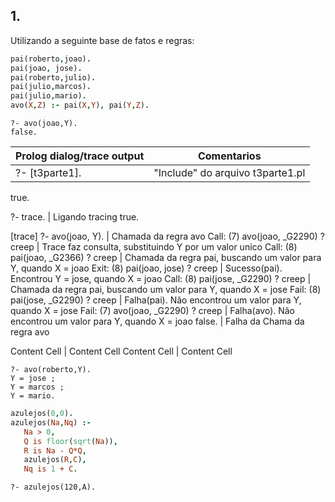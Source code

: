 ## 1.

Utilizando a seguinte base de fatos e regras:
   ```prolog
   pai(roberto,joao).
   pai(joao, jose).
   pai(roberto,julio).
   pai(julio,marcos).
   pai(julio,mario).
   avo(X,Z) :- pai(X,Y), pai(Y,Z).
   ```

   ```
   ?- avo(joao,Y).
   false.
   ```
   Prolog dialog/trace output  | Comentarios
   ------------- | -------------
   ?- [t3parte1]. | "Include" do arquivo t3parte1.pl
   true.

   ?- trace. | Ligando tracing
   true.

   [trace]  ?- avo(joao, Y). | Chamada da regra avo
      Call: (7) avo(joao, _G2290) ? creep | Trace faz consulta, substituindo Y por um valor unico 
      Call: (8) pai(joao, _G2366) ? creep | Chamada da regra pai, buscando um valor para Y, quando X = joao
      Exit: (8) pai(joao, jose) ? creep | Sucesso(pai). Encontrou Y = jose, quando X = joao
      Call: (8) pai(jose, _G2290) ? creep | Chamada da regra pai, buscando um valor para Y, quando X = jose
      Fail: (8) pai(jose, _G2290) ? creep | Falha(pai). Não encontrou um valor para Y, quando X = jose
      Fail: (7) avo(joao, _G2290) ? creep | Falha(avo). Não encontrou um valor para Y, quando X = joao
   false. | Falha da Chama da regra avo

   Content Cell  | Content Cell
   Content Cell  | Content Cell
   ```
   ?- avo(roberto,Y).
   Y = jose ;
   Y = marcos ;
   Y = mario.
   ```



   ```prolog
   azulejos(0,0).
   azulejos(Na,Nq) :-
      Na > 0,
      Q is floor(sqrt(Na)),
      R is Na - Q*Q,
      azulejos(R,C),
      Nq is 1 + C.
   ```

   ```
   ?- azulejos(120,A).
   ```

